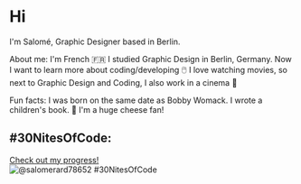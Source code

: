 # Hi 
I'm Salomé, Graphic Designer based in Berlin.

About me:
I'm French 🇫🇷
I studied Graphic Design in Berlin, Germany. Now I want to learn more about coding/developing 🖱️
I love watching movies, so next to Graphic Design and Coding, I also work in a cinema 🍿

Fun facts:
I was born on the same date as Bobby Womack.
I wrote a children's book. 🦀
I'm a huge cheese fan!

## #30NitesOfCode:
  [Check out my progress!](https://www.codedex.io/@salomerard78652/30-nites-of-code)  
  ![@salomerard78652 #30NitesOfCode](https://www.codedex.io/api/petStatus?user=salomerard78652)
